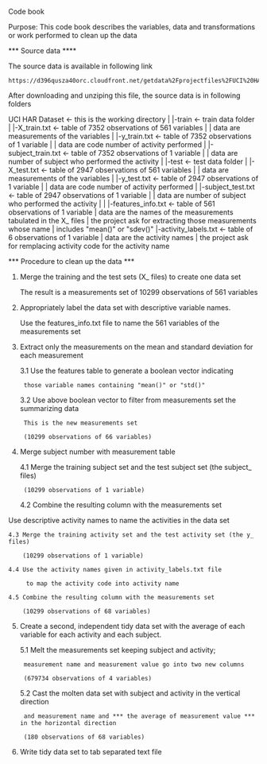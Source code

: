 Code book

Purpose: This code book describes the variables, data and transformations
	or work performed to clean up the data

*** Source data ****

The source data is available in following link

    https://d396qusza40orc.cloudfront.net/getdata%2Fprojectfiles%2FUCI%20HAR%20Dataset.zip 


After downloading and unziping this file, the source data is in following folders

UCI HAR Dataset			<- this is the working directory
    |
    |-train			<- train data folder
    |   |-X_train.txt		<- table of 7352 observations of 561 variables
    |  	|			data are measurements of the variables
    |   |-y_train.txt		<- table of 7352 observations of 1 variable
    | 	|			data are code number of activity performed
    | 	|-subject_train.txt	<- table of 7352 observations of 1 variable
    |   |			data are number of subject who performed the activity
    |
    |-test			<- test data folder
    |    |-X_test.txt		<- table of 2947 observations of 561 variables
    |   |			data are measurements of the variables
    |   |-y_test.txt		<- table of 2947 observations of 1 variable
    |  	|			data are code number of activity performed
    |  	|-subject_test.txt	<- table of 2947 observations of 1 variable
    |  	|			data are number of subject who performed the activity
    |   |
    |-features_info.txt		<- table of 561 observations of 1 variable
    |				data are the names of the measurements tabulated in the X_ files
    |				the project ask for extracting those measurements whose name
    |				includes "mean()" or "sdev()"
    |-activity_labels.txt	<- table of 6 observations of 1 variable
    |				data are the activity names
    |				the project ask for remplacing activity code for the activity name


*** Procedure to clean up the data ***

1. Merge the training and the test sets (X_ files) to create one data set

	The result is a measurements set of 10299 observations of 561 variables



2. Appropriately label the data set with descriptive variable names. 

	Use the features_info.txt file to name the 561 variables of the measurements set



3. Extract only the measurements on the mean and standard deviation for each measurement

	3.1 Use the features table to generate a boolean vector indicating 

		those variable names containing "mean()" or "std()"

	3.2 Use above boolean vector to filter from measurements set the summarizing data

		This is the new measurements set 

		(10299 observations of 66 variables)

 

4. Merge subject number with measurement table

 	4.1 Merge the training subject set and the test subject set (the subject_ files)

		(10299 observations of 1 variable)

	4.2 Combine the resulting column with the measurements set

  Use descriptive activity names to name the activities in the data set

	4.3 Merge the training activity set and the test activity set (the y_ files)

		(10299 observations of 1 variable)

	4.4 Use the activity names given in activity_labels.txt file

	     to map the activity code into activity name

	4.5 Combine the resulting column with the measurements set

		(10299 observations of 68 variables)



5. Create a second, independent tidy data set with the average of each variable for each activity and each subject. 

	5.1 Melt the measurements set keeping subject and activity;

		measurement name and measurement value go into two new columns

		(679734 observations of 4 variables)

	5.2 Cast the molten data set with subject and activity in the vertical direction

		and measurement name and *** the average of measurement value *** in the horizontal direction

		(180 observations of 68 variables)



6.  Write tidy data set to tab separated text file


